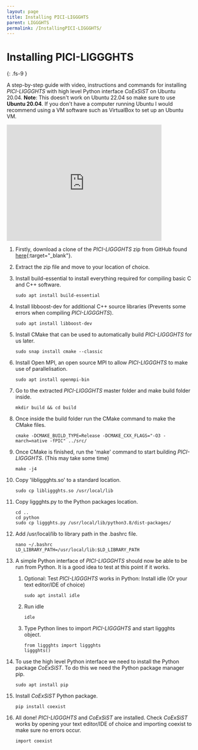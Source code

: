 ```yaml
---
layout: page
title: Installing PICI-LIGGGHTS
parent: LIGGGHTS
permalink: /InstallingPICI-LIGGGHTS/
---
```


# Installing PICI-LIGGGHTS
{: .fs-9 }

A step-by-step guide with video, instructions and commands for installing _PICI-LIGGGHTS_ with high level Python interface _CoExSiST_ on Ubuntu 20.04.
**Note**: This doesn't work on Ubuntu 22.04 so make sure to use **Ubuntu 20.04**. 
If you don't have a computer running Ubuntu I would recommend using a VM software such as VirtualBox to set up an Ubuntu VM.

<iframe width="420" height="315" src="https://youtu.be/Js2uuhNozwQ" frameborder="0" allowfullscreen></iframe>

1. Firstly, download a clone of the _PICI-LIGGGHTS_ zip from GitHub found [here](https://github.com/uob-positron-imaging-centre/PICI-LIGGGHTS){:target="_blank"}.

2. Extract the zip file and move to your location of choice.

3. Install build-essential to install everything required for compiling basic C and C++ software.

       sudo apt install build-essential

4. Install libboost-dev for additional C++ source libraries (Prevents some errors when compiling _PICI-LIGGGHTS_).

       sudo apt install libboost-dev

5. Install CMake that can be used to automatically build _PICI-LIGGGHTS_ for us later.

       sudo snap install cmake --classic

6. Install Open MPI, an open source MPI to allow _PICI-LIGGGHTS_ to make use of parallelisation.

       sudo apt install openmpi-bin

7. Go to the extracted _PICI-LIGGGHTS_ master folder and make build folder inside.

       mkdir build && cd build

8. Once inside the build folder run the CMake command to make the CMake files.

       cmake -DCMAKE_BUILD_TYPE=Release -DCMAKE_CXX_FLAGS="-O3 -march=native -fPIC" ../src/

9. Once CMake is finished, run the 'make' command to start building _PICI-LIGGGHTS_. (This may take some time)

       make -j4

10. Copy 'libliggghts.so' to a standard location.

        sudo cp libliggghts.so /usr/local/lib

11. Copy liggghts.py to the Python packages location.

        cd ..
        cd python
        sudo cp liggghts.py /usr/local/lib/python3.8/dist-packages/

12. Add /usr/local/lib to library path in the .bashrc file.

        nano ~/.bashrc
        LD_LIBRARY_PATH=/usr/local/lib:$LD_LIBRARY_PATH

13. A simple Python interface of _PICI-LIGGGHTS_ should now be able to be run from Python. It is a good idea to test at this point if it works.
    1. Optional: Test _PICI-LIGGGHTS_ works in Python: Install idle (Or your text editor/IDE of choice)
             
           sudo apt install idle

    2. Run idle

           idle

    3. Type Python lines to import _PICI-LIGGGHTS_ and start liggghts object.
    
           from liggghts import liggghts
           liggghts()
        
14. To use the high level Python interface we need to install the Python package _CoExSiST_. To do this we need the Python package manager pip.
    
        sudo apt install pip

15. Install _CoExSiST_ Python package.

        pip install coexist

16. All done! _PICI-LIGGGHTS_ and _CoExSiST_ are installed. Check _CoExSiST_ works by opening your text editor/IDE of choice and importing coexist to make sure no errors occur.

        import coexist
